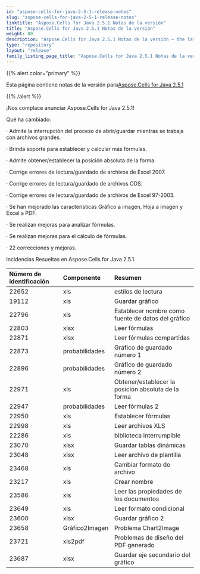 ```yaml
---
id: "aspose-cells-for-java-2-5-1-release-notes"
slug: "aspose-cells-for-java-2-5-1-release-notes"
linktitle: "Aspose.Cells for Java 2.5.1 Notas de la versión"
title: "Aspose.Cells for Java 2.5.1 Notas de la versión"
weight: 80
description: "Aspose.Cells for Java 2.5.1 Notas de la versión – the latest updates and fixes."
type: "repository"
layout: "release"
family_listing_page_title: "Aspose.Cells for Java 2.5.1 Notas de la versión"
---
```

{{% alert color="primary" %}} 

 Esta página contiene notas de la versión para[Aspose.Cells for Java 2.5.1](https://releases.aspose.com/cells/java/new-releases/aspose.cells-for-java-2.5.1/)

{{% /alert %}} 

 ¡Nos complace anunciar Aspose.Cells for Java 2.5.1!

 Qué ha cambiado:

· Admite la interrupción del proceso de abrir/guardar mientras se trabaja con archivos grandes.

 · Brinda soporte para establecer y calcular más fórmulas.

 · Admite obtener/establecer la posición absoluta de la forma.

 · Corrige errores de lectura/guardado de archivos de Excel 2007.

 · Corrige errores de lectura/guardado de archivos ODS.

 · Corrige errores de lectura/guardado de archivos de Excel 97-2003.

 · Se han mejorado las características Gráfico a imagen, Hoja a imagen y Excel a PDF.

 · Se realizan mejoras para analizar fórmulas.

 · Se realizan mejoras para el cálculo de fórmulas.

 · 22 correcciones y mejoras.

 Incidencias Resueltas en Aspose.Cells for Java 2.5.1.

|**Número de identificación** |**Componente** |**Resumen** |
|:- |:- |:- |
|22652 | xls| estilos de lectura|
|19112 | xls| Guardar gráfico|
|22796 | xls| Establecer nombre como fuente de datos del gráfico|
|22803 | xlsx| Leer fórmulas|
|22871 | xlsx| Leer fórmulas compartidas|
|22873 | probabilidades| Gráfico de guardado número 1|
|22896 | probabilidades| Gráfico de guardado número 2|
|22971 | xls|Obtener/establecer la posición absoluta de la forma|
|22947 | probabilidades| Leer fórmulas 2|
|22950 | xls| Establecer fórmulas|
|22998 | xls| Leer archivos XLS|
|22286 | xls| biblioteca interrumpible|
|23070 | xlsx| Guardar tablas dinámicas|
|23048 | xlsx| Leer archivo de plantilla|
|23468 | xls| Cambiar formato de archivo|
|23217 | xls| Crear nombre|
|23586 | xls| Leer las propiedades de los documentos|
|23649 | xls| Leer formato condicional|
|23600 | xlsx| Guardar gráfico 2|
|23658 | Gráfico2Imagen| Problema Chart2Image|
|23721 | xls2pdf| Problemas de diseño del PDF generado|
|23687 | xlsx| Guardar eje secundario del gráfico|

